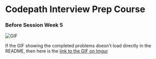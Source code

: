 # Codepath Interview Prep Course

### Before Session Week 5

![GIF](https://i.imgur.com/2bIZHyr.gif)


If the GIF showing the completed problems doesn't load directly in the README, then here is the [link to the GIF on Imgur](https://imgur.com/2bIZHyr)

